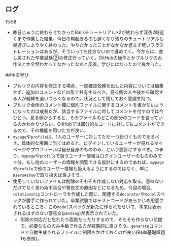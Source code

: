 ## ログ
15:58  
- 昨日じゅうに終わらせたかったRailsチュートリアル×2が終わらず深夜2時近くまで作業した結果、今日の朝起きるのも遅くなり残りのチュートリアルも昼過ぎにようやく終わった。やりたかったことがなかなか進まず軽いフラストレーションはあるが、そういっても仕方ないので進めてく。今からは、差し戻された卒業試験②の修正行っていく。GitHubの操作とかプルリクのお作法とか全然わかってなかったなあと反省。学びにはなったので良かった。  


##ゆる学び
- プルリクの内容を修正する場合、一度確認依頼を出した内容については編集せず、追加のコメントなどの形で共有するべき。見る側の人や後から確認する人が経緯を追いづらくなるので。状況として残しておく意識を持つ。  
- プルリク全体のコメント欄に個別ファイルに関するコメントを書かないようになったのは成長だが、該当するファイルに対してコメントを付すのでは今ひとつ。見る側からすると、そのファイルのどこの部分のコードを言っているのかわかりづらい。GitHubでは部分的なコードに対してもコメントができるので、その機能を用いた方が良い。  
- `mypage`や`profile`は、1人のユーザーに対してただ一つ紐づくものであるべき。具体的な場面に当てはめると、ログインしているユーザーが見れるマイページやプロフィールは自分自身のもののみ、という設計にするべき。つまり、`mypage`や`profile`で扱うユーザー情報はログインユーザーのもののみで十分。もし他のユーザーの情報を閲覧できる設計にするのであれば、`mypage`や`profile`で他のユーザー情報も扱えるようにするのではなく、単に`Users#show`で取り扱えば良さそう。  
- 使用していないファイルは削除orそもそも作成しない対応を取る。意味ないだけでなく思わぬ不具合や警告文の原因などになるため。今回の場合、`relationship`コントローラを作成した際に、関連する`decorator`や`model`スペックが勝手に作られていた。卒業試験ではテストコードがあらかじめ用意されているところ、この`model`スペックが新たに作られたせいで、本来は表示されるはずのない警告文(`pending`)が表示されていた。  
  - 削除の対応だと忘れたり面倒だったりするので、そもそも作らない前提で、必要なもののみ手動で作る方が結果的に良さそう。`generate`コマンドで自動生成されるファイルに制限をかけておくのが良い(Rails基礎課題1も参照)。  
